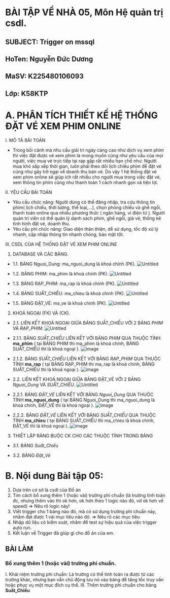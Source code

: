# BÀI TẬP VỀ NHÀ 05, Môn Hệ quản trị csdl.
## SUBJECT: Trigger on mssql
## HoTen: Nguyễn Đức Dương 
## MaSV: K225480106093
## Lớp: K58KTP
# A. PHÂN TÍCH THIẾT KẾ HỆ THỐNG ĐẶT VÉ XEM PHIM ONLINE
I. MÔ TẢ BÀI TOÁN
- Trong bối cảnh mà nhu cầu giải trí ngày càng cao như dịch vụ xem phim thì việc đặt được vé xem phim là mong muốn cũng như yêu cầu của mọi người, việc mua vé trực tiếp tại rạp gặp rất nhiều hạn chế như: Người mua khó sắp xếp thời gian, luôn phải theo dõi lịch chiếu phim để đặt vé cũng như gây trở ngại về doanh thu bán vé. Do vậy 1 hệ thống đặt vé xem phim online sẽ giúp ích rất nhiều cho người mua trong việc đặt vé, xem thông tin phim cũng như thanh toán 1 cách nhanh gọn và tiện lợi.

II. YÊU CẦU BÀI TOÁN
- Yêu cầu chức năng: Người dùng có thể đăng nhập, tra cứu thông tin phim( lịch chiếu, thời lượng, thể loại,...), chọn phòng chiếu và ghế ngồi, thanh toán online qua nhiều phương thức ( ngân hàng, ví điện tử ). Người quản trị viên có thể quản lý danh sách phim, ghế ngồi, giá vé, thống kê tình hình đặt vé, doanh thu.
- Yêu cầu phi chức năng: Giao diện thân thiện, dễ sử dụng, tốc độ xử lý nhanh, cập nhập thông tin nhanh chóng, bảo mật tốt.

III. CSDL CỦA HỆ THỐNG ĐẶT VÉ XEM PHIM ONLINE
1. DATABASE VÀ CÁC BẢNG.
- 1.1. BẢNG Nguoi_Dung: ma_nguoi_dung là khoá chính (PK).
![Untitled](https://github.com/user-attachments/assets/94d310c6-7b3b-4966-8963-0d5690995f34)

- 1.2. BẢNG PHIM: ma_phim là khoá chính (PK).
![Untitled](https://github.com/user-attachments/assets/fadfebf6-95be-49ef-b575-e2d089baba9c)

- 1.3. BẢNG RẠP_PHIM: ma_rap là khoá chính (PK).
![Untitled](https://github.com/user-attachments/assets/515f7aa3-283e-45fb-913a-aed5e5a6b59c)

- 1.4. BẢNG SUẤT_CHIẾU: ma_chieu là khoá chính (PK).
![Untitled](https://github.com/user-attachments/assets/f119cf36-2cba-403d-995d-dc1423c8c8ce)

- 1.5. BẢNG ĐẶT_VÉ: ma_ve là khoá chính (PK).
![Untitled](https://github.com/user-attachments/assets/b596edbf-08ee-4b76-a72c-44a3b4be94dd)

2. KHOÁ NGOẠI (FK) VÀ (CK).
- 2.1. LIÊN KẾT KHOÁ NGOẠI GIỮA BẢNG SUẤT_CHIẾU VỚI 2 BẢNG *PHIM* VÀ *RẠP_PHIM*.
![Untitled](https://github.com/user-attachments/assets/44f5ac59-4f57-41ab-946f-4b1cfd4721ed)

- 2.1.1. BẢNG *SUẤT_CHIẾU* LIÊN KẾT VỚI BẢNG *PHIM* QUA THUỘC TÍNH **ma_phim** ( tại BẢNG PHIM thì ma_phim là khoá chính, BẢNG SUẤT_CHIẾU thì là khoá ngoại ).
![image](https://github.com/user-attachments/assets/efe3e7ad-431a-445e-b4b5-f13da4c5fba2)

- 2.1.2. BẢNG *SUẤT_CHIẾU* LIÊN KẾT VỚI BẢNG *RẠP_PHIM* QUA THUỘC TÍNH **ma_rap** ( tại BẢNG RẠP_PHIM thì ma_rap là khoá chính, BẢNG SUẤT_CHIẾU thì là khoá ngoại ).
![image](https://github.com/user-attachments/assets/9312a8b3-ff11-47bf-abb5-e48ccdbc1a4f)

- 2.2. LIÊN KẾT KHOÁ NGOẠI GIỮA BẢNG ĐẶT_VÉ VỚI 2 BẢNG *Nguoi_Dung* VÀ *SUẤT_CHIẾU*.
![Untitled](https://github.com/user-attachments/assets/b3ae8e98-7546-4265-9c80-faa2801c2cb8)

- 2.2.1. BẢNG *ĐẶT_VÉ* LIÊN KẾT VỚI BẢNG *Nguoi_Dung* QUA THUỘC TÍNH **ma_nguoi_dung** ( tại BẢNG Nguoi_Dung thì ma_nguoi_dung là khoá chính, ĐẶT_VÉ thì là khoá ngoại ).
![image](https://github.com/user-attachments/assets/dc2bb848-a0f2-439f-bf84-7de6b1571f32)

- 2.2.2. BẢNG *ĐẶT_VÉ* LIÊN KẾT VỚI BẢNG *SUẤT_CHIẾU* QUA THUỘC TÍNH **ma_chieu** ( tại BẢNG SUẤT_CHIẾU thì ma_chieu là khoá chính, ĐẶT_VÉ thì là khoá ngoại ).
![image](https://github.com/user-attachments/assets/53136558-ddda-4801-b3e4-19eefefbc770)

3. THIẾT LẬP RÀNG BUỘC CK CHO CÁC THUỘC TÍNH TRONG BẢNG
- 3.1. BẢNG *Suất_Chiếu*

- 3.2. BẢNG *Đặt_Vé*


# B. Nội dung Bài tập 05:
1. Dựa trên cơ sở là csdl của Đồ án
2. Tìm cách bổ xung thêm 1 (hoặc vài) trường phi chuẩn
   (là trường tính toán đc, nhưng thêm vào thì ok hơn,
    ok hơn theo 1 logic nào đó, vd ok hơn về speed)
   => Nêu rõ logic này!
3. Viết trigger cho 1 bảng nào đó, 
   mà có sử dụng trường phi chuẩn này,
   nhằm đạt được 1 vài mục tiêu nào đó.
   => Nêu rõ các mục tiêu 
4. Nhập dữ liệu có kiểm soát, 
   nhằm để test sự hiệu quả của việc trigger auto run.
5. Kết luận về Trigger đã giúp gì cho đồ án của em.

## BÀI LÀM
### Bổ xung thêm 1 (hoặc vài) trường phi chuẩn.
I. Khái niệm trường phi chuẩn: Là trường có thể tính toán ra được từ các trường khác, nhưng bạn vẫn chủ động lưu nó vào bảng để tăng tốc truy vấn hoặc phục vụ một mục đích cụ thể.
III. Thêm trường phi chuẩn cho bảng **Suất_Chiếu**
